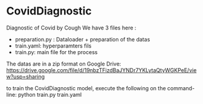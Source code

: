 # CovidDiagnostic
Diagnostic of Covid by Cough
We have 3 files here :
- preparation.py :  Dataloader + preparation of the datas
- train.yaml: hyperparamters fils
- train.py: main file for the process

The datas are in a zip format on Google Drive: https://drive.google.com/file/d/19nbzTFizdBaJYNDr7YKLytaQtyWGKPeE/view?usp=sharing

to train the CovidDiagnostic model, execute the following on the command-line:
python train.py train.yaml
